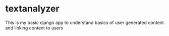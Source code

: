 # textanalyzer

This is my basic django app to understand basics of user generated content and linking content to users
